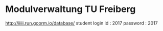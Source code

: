 # Modulverwaltung TU Freiberg
http://iiiii.run.goorm.io/database/
student login id : 2017
password : 2017